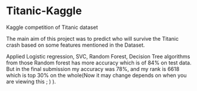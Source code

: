 # Titanic-Kaggle
Kaggle competition of Titanic dataset 

The main aim of this project was to predict who will survive the Titanic crash based on some features mentioned in the Dataset.

Applied Logistic regression, SVC, Random Forest, Decision Tree algorithms from those Random forest has more accuracy which is of 84% on test data.
But in the final submission my accuracy was 78%, and my rank is 6618 which is top 30% on the whole(Now it may change depends on when you are viewing this ; )  ).
